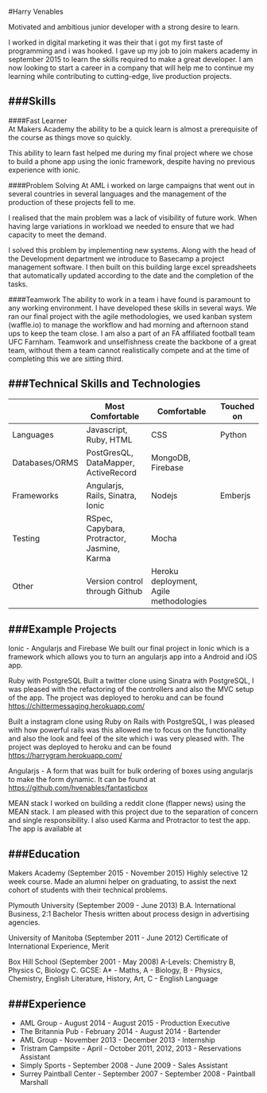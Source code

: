 #Harry Venables

Motivated and ambitious junior developer with a strong desire to learn.

I worked in digital marketing it was their that i got my first taste of programming and i was hooked. I gave up my job to join makers academy in september 2015 to learn the skills required to make a great developer. I am now looking to start a career in a company that will help me to continue my learning while contributing to cutting-edge, live production projects.

###Skills
---------------------------------

####Fast Learner  
At Makers Academy the ability to be a quick learn is almost a prerequisite of the course as things move so quickly. 

This ability to learn fast helped me during my final project where we chose to build a phone app using the ionic framework, despite having no previous experience with ionic.

####Problem Solving 
At AML i worked on large campaigns that went out in several countries in several languages and the management of the production of these projects fell to me.

I realised that the main problem was a lack of visibility of future work. When having large variations in workload we needed to ensure that we had capacity to meet the demand.

I solved this problem by implementing new systems. Along with the head of the Development department we introduce to Basecamp a project management software. I then built on this building large excel spreadsheets that automatically updated according to the date and the completion of the tasks.

####Teamwork
The ability to work in a team i have found is paramount to any working environment. I have developed these skills in several ways. We ran our final project with the agile methodologies, we used kanban system (waffle.io) to manage the workflow and had morning and afternoon stand ups to keep the team close. I am also a part of an FA affiliated football team UFC Farnham. Teamwork and unselfishness create the backbone of a great team, without them a team cannot realistically compete and at the time of completing this we are sitting third.

###Technical Skills and Technologies
---------------------------------
| |Most Comfortable|Comfortable|Touched on|
|---------|----------------|-------------------|------------------------------|
|Languages|Javascript, Ruby, HTML|CSS |Python|
|Databases/ORMS|PostGresQL, DataMapper, ActiveRecord |MongoDB, Firebase|                 |
|Frameworks|Angularjs, Rails, Sinatra, Ionic |Nodejs | Emberjs                       |
|Testing|RSpec, Capybara, Protractor, Jasmine, Karma |Mocha |
|Other|Version control through Github|Heroku deployment, Agile methodologies| |

###Example Projects
---------------------------------

Ionic - Angularjs and Firebase
We built our final project in Ionic which is a framework which allows you to turn an angularjs app into a Android and iOS app. 

Ruby with PostgreSQL
Built a twitter clone using Sinatra with PostgreSQL, I was pleased with the refactoring of the controllers and also the MVC setup of the app. The project was deployed to heroku and can be found https://chittermessaging.herokuapp.com/

Built a instagram clone using Ruby on Rails with PostgreSQL, I was pleased with how powerful rails was this allowed me to focus on the functionality and also the look and feel of the site which i was very pleased with. The project was deployed to heroku and can be found 
https://harrygram.herokuapp.com/

Angularjs - A form that was built for bulk ordering of boxes using angularjs to make the form dynamic. It can be found at https://github.com/hvenables/fantasticbox

MEAN stack
I worked on building a reddit clone (flapper news) using the MEAN stack. I am pleased with this project due to the separation of concern and single responsibility. I also used Karma and Protractor to test the app. The app is available at
 
###Education
---------------------------------

Makers Academy (September 2015 - November 2015)
Highly selective 12 week course.
Made an alumni helper on graduating, to assist the next cohort of students with their technical problems.

Plymouth University (September 2009 - June 2013)
B.A. International Business, 2:1
Bachelor Thesis written about process design in advertising agencies.


University of Manitoba (September 2011 - June 2012)
Certificate of International Experience, Merit

Box Hill School (September 2001 - May 2008)
A-Levels: Chemistry B, Physics C, Biology C.
GCSE: A* - Maths, A - Biology, B - Physics, Chemistry, English Literature, History, Art, C - English Language

###Experience
---------------------------------

* AML Group - August 2014 - August 2015 - Production Executive
* The Britannia Pub - February 2014 - August 2014 - Bartender
* AML Group - November 2013 - December 2013 - Internship
* Tristram Campsite - April - October 2011, 2012, 2013 - Reservations Assistant
* Simply Sports - September 2008 - June 2009 - Sales Assistant
* Surrey Paintball Center - September 2007 - September 2008 - Paintball Marshall

